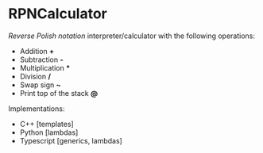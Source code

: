 # RPNCalculator


*Reverse Polish notation* interpreter/calculator with the following operations:

- Addition **+**
- Subtraction **-**
- Multiplication __*__
- Division **/**
- Swap sign **~**
- Print top of the stack **@**

Implementations:

- C++ [templates]
- Python [lambdas]
- Typescript [generics, lambdas]
